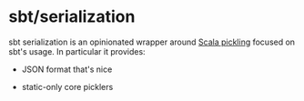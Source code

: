 sbt/serialization
=================

sbt serialization is an opinionated wrapper around [Scala pickling][pickling] focused on sbt's usage.
In particular it provides:

- JSON format that's nice
- static-only core picklers

  [pickling]: https://github.com/scala/pickling
